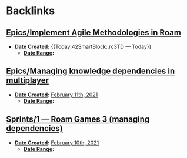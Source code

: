 
# Backlinks
## [Epics/Implement Agile Methodologies in Roam](<Epics/Implement Agile Methodologies in Roam.md>)
- **[Date Created](<Date Created.md>):** {{Today:42SmartBlock:.rc3TD — Today}}
    - **[Date Range](<Date Range.md>):**

## [Epics/Managing knowledge dependencies in multiplayer](<Epics/Managing knowledge dependencies in multiplayer.md>)
- **[Date Created](<Date Created.md>):** [February 11th, 2021](<February 11th, 2021.md>)
    - **[Date Range](<Date Range.md>):**

## [Sprints/1 — Roam Games 3 (managing dependencies)](<Sprints/1 — Roam Games 3 (managing dependencies).md>)
- **[Date Created](<Date Created.md>):** [February 10th, 2021](<February 10th, 2021.md>)
    - **[Date Range](<Date Range.md>):**

